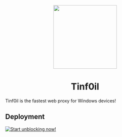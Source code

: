 <p align="center"><img src="https://github.com/Aluminum-Depot/Tinf0il/blob/main/Ultraviolet-Static/public/uv.png" height="200"></p>

<h1 align="center">Tinf0il</h1>

Tinf0il is the fastest web proxy for Windows devices!

## Deployment

[![Start unblocking now!](https://github.com/Aluminum-Depot/Tinf0il/blob/main/button.svg)](https://tinf0il.tech)
